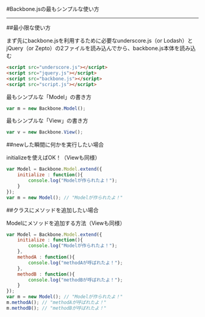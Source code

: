 #Backbone.jsの最もシンプルな使い方

-----------------------------------------------

##最小限な使い方

まず先にbackbone.jsを利用するために必要なunderscore.js（or Lodash）とjQuery（or Zepto）の2ファイルを読み込んでから、backbone.js本体を読み込む

```html
<script src="underscore.js"></script>
<script src="jquery.js"></script>
<script src="backbone.js"></script>
<script src="script.js"></script>
```

最もシンプルな「Model」の書き方

```javascript
var m = new Backbone.Model();
```

最もシンプルな「View」の書き方

```javascript
var v = new Backbone.View();
```

##newした瞬間に何かを実行したい場合

initializeを使えばOK！（Viewも同様）

```javascript
var Model = Backbone.Model.extend({
	initialize : function(){
		console.log("Modelが作られたよ！");
	}
});
var m = new Model(); // "Modelが作られたよ！"
```

##クラスにメソッドを追加したい場合

Modelにメソッドを追加する方法（Viewも同様）

```javascript
var Model = Backbone.Model.extend({
	initialize : function(){
		console.log("Modelが作られたよ！");
	},
	methodA : function(){
		console.log("methodAが呼ばれたよ！");
	},
	methodB : function(){
		console.log("methodBが呼ばれたよ！");
	}
});
var m = new Model(); // "Modelが作られたよ！"
m.methodA(); // "methodAが呼ばれたよ！"
m.methodB(); // "methodBが呼ばれたよ！"
```